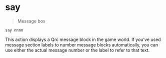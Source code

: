 # say

> Message box

    say nnnn

This action displays a Qrc message block in the game world. If you've used message section labels to number message blocks automatically, you can use either the actual message number or the label to refer to that text.
